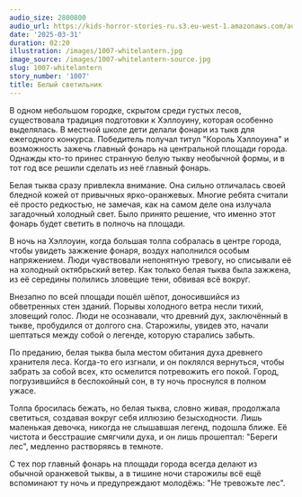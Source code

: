 ```yaml
---
audio_size: 2800800
audio_url: https://kids-horror-stories-ru.s3.eu-west-1.amazonaws.com/audio/1007-whitelantern.mp3
date: '2025-03-31'
duration: 02:20
illustration: /images/1007-whitelantern.jpg
image_source: /images/1007-whitelantern-source.jpg
slug: 1007-whitelantern
story_number: '1007'
title: Белый светильник
---
```


В одном небольшом городке, скрытом среди густых лесов, существовала традиция подготовки к Хэллоуину, которая особенно выделялась. В местной школе дети делали фонари из тыкв для ежегодного конкурса. Победитель получал титул "Король Хэллоуина" и возможность зажечь главный фонарь на центральной площади города. Однажды кто-то принес странную белую тыкву необычной формы, и в тот год все решили сделать из неё главный фонарь.

Белая тыква сразу привлекла внимание. Она сильно отличалась своей бледной кожей от привычных ярко-оранжевых. Многие ребята считали её просто редкостью, не замечая, как на самом деле она излучала загадочный холодный свет. Было принято решение, что именно этот фонарь будет светить в полночь на площади.

В ночь на Хэллоуин, когда большая толпа собралась в центре города, чтобы увидеть зажжение фонаря, воздух наполнился особым напряжением. Люди чувствовали непонятную тревогу, но списывали её на холодный октябрьский ветер. Как только белая тыква была зажжена, из её середины полились зловещие тени, обвивая всё вокруг.

Внезапно по всей площади пошёл шёпот, доносившийся из обветренных стен зданий. Порывы холодного ветра несли тихий, зловещий голос. Люди не осознавали, что древний дух, заключённый в тыкве, пробудился от долгого сна. Старожилы, увидев это, начали шептаться между собой о легенде, которую старались забыть.

По преданию, белая тыква была местом обитания духа древнего хранителя леса. Когда-то его изгнали, и он поклялся вернуться, чтобы забрать за собой всех, кто осмелится потревожить его покой. Город, погрузившийся в беспокойный сон, в ту ночь проснулся в полном ужасе.

Толпа бросилась бежать, но белая тыква, словно живая, продолжала светиться, создавая вокруг себя иллюзию безысходности. Лишь маленькая девочка, никогда не слышавшая легенд, подошла ближе. Её чистота и бесстрашие смягчили духа, и он лишь прошептал: "Береги лес", медленно растворяясь в темноте.

С тех пор главный фонарь на площади города всегда делают из обычной оранжевой тыквы, а в тишине ночи старожилы всё ещё вспоминают ту ночь и предупреждают молодёжь: "Не тревожьте лес".